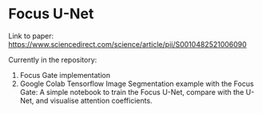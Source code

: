 # Focus U-Net

Link to paper: https://www.sciencedirect.com/science/article/pii/S0010482521006090

Currently in the repository:
1. Focus Gate implementation
2. Google Colab Tensorflow Image Segmentation example with the Focus Gate: A simple notebook to train the Focus U-Net, compare with the U-Net, and visualise attention coefficients.

